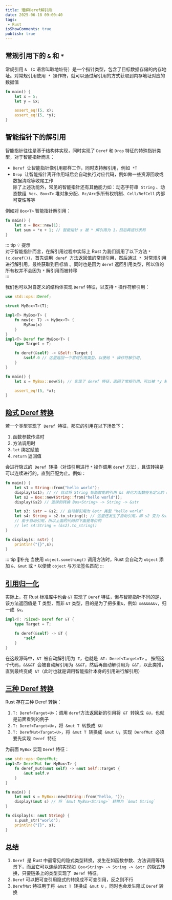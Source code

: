 ```yaml
---
title: 理解Deref解引用
date: 2025-06-18 09:00:40
tags:
 - Rust
isShowComments: true
publish: true
---
```


## 常规引用下的 `&` 和 `*`

常规引用 `&` （c 语言叫取地址符）是一个指针类型，包含了目标数据存储的内存地址。对常规引用使用  `*`  操作符，就可以通过解引用的方式获取到内存地址对应的数据值

```rust
fn main() {
    let x = 5;
    let y = &x;

    assert_eq!(5, x);
    assert_eq!(5, *y);
}
```

## 智能指针下的解引用

智能指针往往是基于结构体实现，同时实现了 `Deref` 和 `Drop` 特征的特殊指针类型，对于智能指针而言：

- `Deref`  让智能指针像引用那样工作，同时支持解引用，例如  `*T`
- `Drop`  让智能指针离开作用域后会自动执行对应代码，例如做一些资源回收或数据清除等收尾工作  
  除了上述功能外，常见的智能指针还有其他能力如：动态字符串  `String` 、动态数组  `Vec`、`Box<T>` 堆对象分配、`Rc/Arc`多所有权机制、`Cell/RefCell` 内部可变性等等

例如对 `Box<T>` 智能指针解引用：

```rust
fn main() {
    let x = Box::new(1);
    let sum = *x + 1; // 智能指针 x 被 * 解引用为 1，然后再进行求和
}
```

::: tip 💡 提示  
对于智能指针而言，在解引用过程中实际上 Rust 为我们调用了以下方法 `*(x.deref())`，首先调用  `deref`  方法返回值的常规引用，然后通过  `*`  对常规引用进行解引用，最终获取到目标值 。同时也是因为 `deref` 返回引用类型，所以值的所有权并不会因为 `*` 解引用而被转移  
:::

我们也可以对自定义的结构体实现 `Deref` 特征，以支持 `*` 操作符解引用：

```rust
use std::ops::Deref;

struct MyBox<T>(T);

impl<T> MyBox<T> {
    fn new(x: T) -> MyBox<T> {
        MyBox(x)
    }
}
impl<T> Deref for MyBox<T> {
    type Target = T;

    fn deref(&self) -> &Self::Target {
        &self.0 // 这里返回一个常规引用类型，以便给 * 操作符解引用,
    }
}

fn main() {
    let x = MyBox::new(5); // 实现了 deref 特征，返回了常规引用，可以被 *y 解引用

    assert_eq!(5, *x);
}
```

## [隐式 Deref 转换](https://course.rs/advance/smart-pointer/deref.html#%E5%87%BD%E6%95%B0%E5%92%8C%E6%96%B9%E6%B3%95%E4%B8%AD%E7%9A%84%E9%9A%90%E5%BC%8F-deref-%E8%BD%AC%E6%8D%A2)

若一个类型实现了  `Deref`  特征，那它的引用在以下场景下：

1. 函数参数传递时
2. 方法调用时 ​
3. `let` 绑定赋值​
4. `return` 返回值

会进行隐式的  `Deref`  转换（对该引用进行 `*` 操作调用 `deref` 方法），且该转换是可以连续进行的，直到匹配为止。例如：

```rust
fn main() {
    let s1 = String::from("hello world");
    display(&s1); // // 自动将 String 智能智能的引用 &s 转化为函数签名定义的 &str 类型
    let s2 = Box::new(String::from("hello world"));
    display(&s2) // 连续的转换 Box<String> -> String -> &str

    let s3: &str = &s2; // 自动解引用为 &str 类型 "hello world"
    let s4: String = s2.to_string(); // 这里还发生了自动引用，即 s2 变为 &s2。接着自动解引用为 &str 类型，以匹配 to_string 方法。最后在重新转为 String 类型
    // 由于自动引用，所以上面的代码和下面是等价的
    // let s4:String = (&s2).to_string()
}

fn display(s: &str) {
    println!("{}",s);
}
```

::: tip 👀补充
当使用 `object.something()` 调用方法时，Rust 会自动为 `object` 添加 `&`、`&mut` 或 `*` 以便使 `object` 与方法签名匹配
:::

## [引用归一化](https://course.rs/advance/smart-pointer/deref.html#%E5%BC%95%E7%94%A8%E5%BD%92%E4%B8%80%E5%8C%96)

实际上，在 Rust 标准库中也会 `&T` 实现了 `Deref` 特征，但与智能指针不同的是，该方法返回值是 T 类型，而非 `&T` 类型，目的是为了把多重`&`，例如  `&&&&&&&v`，归一成  `&v`。

```rust
impl<T: ?Sized> Deref for &T {
    type Target = T;

    fn deref(&self) -> &T {
        *self
    }
}
```

在这段源码中，`&T`  被自动解引用为  `T`，也就是  `&T: Deref<Target=T>` 。 按照这个代码，`&&&&T`  会被自动解引用为  `&&&T`，然后再自动解引用为  `&&T`，以此类推， 直到最终变成  `&T`（此时也就是调用智能指针本身的引用进行解引用）

## [三种 Deref 转换](https://course.rs/advance/smart-pointer/deref.html#%E4%B8%89%E7%A7%8D-deref-%E8%BD%AC%E6%8D%A2)

Rust 存在三种 Deref 转换：

1. `T: Deref<Target=U>`：调用 `deref`方法返回新的引用将  `&T`  转换成  `&U`，也就是前面看到的例子
2. `T: Deref<Target=U>`，将  `&mut T`  转换成  `&U`
3. `T: DerefMut<Target=U>`，将  `&mut T`  转换成  `&mut U`，实现  `DerefMut`  必须要先实现  `Deref`  特征

为前面 `MyBox` 实现 `Deref` 特征：

```rust
use std::ops::DerefMut;
impl<T> DerefMut for MyBox<T> {
    fn deref_mut(&mut self) -> &mut Self::Target {
        &mut self.v
    }
}

fn main() {
    let mut s = MyBox::new(String::from("hello, "));
    display(&mut s) // 将 `&mut MyBox<String>` 转换为 `&mut String`
}

fn display(s: &mut String) {
    s.push_str("world");
    println!("{}", s);
}
```

## 总结

1. `Deref`  是 Rust 中最常见的隐式类型转换，发生在如函数参数、方法调用等场景下，而且它可以连续的实现如  `Box<String> -> String -> &str`  的隐式转换，只要链条上的类型实现了  `Deref`  特征。
2. `Deref` 可以把可变引用隐式的转换成不可变引用，反之则不行
3. `DerefMut` 特征用于将  `&mut T`  转换成  `&mut U` ，同时也会发生隐式 `Deref` 转换
